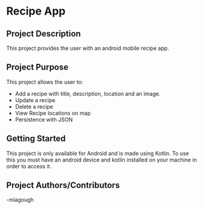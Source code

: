 # Recipe App

## Project Description
This project provides the user with an android mobile recipe app.

## Project Purpose
This project allows the user to:
- Add a recipe with title, description, location and an image.
- Update a recipe
- Delete a recipe
- View Recipe locations on map
- Persistence with JSON

## Getting Started
This project is only available for Android and is made using Kotlin. To use this you must have an android device and kotlin installed on your machine in order to access it.

## Project Authors/Contributors
-miagough
